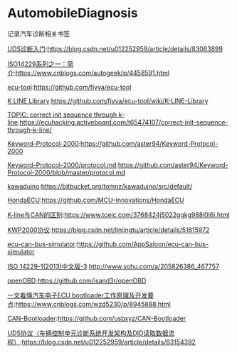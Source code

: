 # AutomobileDiagnosis
记录汽车诊断相关书签

[UDS诊断入门](https://blog.csdn.net/u012252959/article/details/83063899):https://blog.csdn.net/u012252959/article/details/83063899

[ISO14229系列之一：简介](https://www.cnblogs.com/autogeek/p/4458591.html):https://www.cnblogs.com/autogeek/p/4458591.html

[ecu-tool](https://github.com/fjvva/ecu-tool):https://github.com/fjvva/ecu-tool

[K LINE Library](https://github.com/fjvva/ecu-tool/wiki/K-LINE-Library):https://github.com/fjvva/ecu-tool/wiki/K-LINE-Library

[TOPIC: correct init sequence through k-line](https://ecuhacking.activeboard.com/t65474107/correct-init-sequence-through-k-line/):https://ecuhacking.activeboard.com/t65474107/correct-init-sequence-through-k-line/

[Keyword-Protocol-2000](https://github.com/aster94/Keyword-Protocol-2000):https://github.com/aster94/Keyword-Protocol-2000

[Keyword-Protocol-2000/protocol.md](https://github.com/aster94/Keyword-Protocol-2000/blob/master/protocol.md):https://github.com/aster94/Keyword-Protocol-2000/blob/master/protocol.md

[kawaduino](https://bitbucket.org/tomnz/kawaduino/src/default/):https://bitbucket.org/tomnz/kawaduino/src/default/

[HondaECU](https://github.com/MCU-Innovations/HondaECU):https://github.com/MCU-Innovations/HondaECU

[K-line与CAN的区别](https://www.tceic.com/3768424j5022ggkg988l0l6i.html):https://www.tceic.com/3768424j5022ggkg988l0l6i.html

[KWP2000协议](https://blog.csdn.net/linjingtu/article/details/51615972):https://blog.csdn.net/linjingtu/article/details/51615972

[ecu-can-bus-simulator](https://github.com/AppSaloon/ecu-can-bus-simulator):https://github.com/AppSaloon/ecu-can-bus-simulator

[ISO 14229-1(2013)中文版-3](http://www.sohu.com/a/205826386_467757):http://www.sohu.com/a/205826386_467757	

[openOBD](https://github.com/isand3r/openOBD):https://github.com/isand3r/openOBD

[一文看懂汽车电子ECU bootloader工作原理及开发要点](https://www.cnblogs.com/wzd5230/p/8945888.html):https://www.cnblogs.com/wzd5230/p/8945888.html

[CAN-Bootloader](https://github.com/usbxyz/CAN-Bootloader):https://github.com/usbxyz/CAN-Bootloader

[UDS协议（车辆控制单元诊断系统开发架构及DID读取数据流程）](https://blog.csdn.net/u012252959/article/details/83154392):https://blog.csdn.net/u012252959/article/details/83154392





